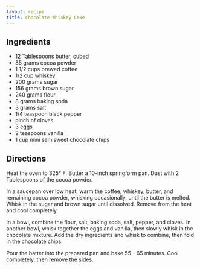 ```yaml
---
layout: recipe
title: Chocolate Whiskey Cake
---
```


## Ingredients

* 12 Tablespoons butter, cubed
* 85 grams cocoa powder
* 1 1/2 cups brewed coffee
* 1/2 cup whiskey
* 200 grams sugar
* 156 grams brown sugar
* 240 grams flour
* 8 grams baking soda
* 3 grams salt
* 1/4 teaspoon black pepper
* pinch of cloves
* 3 eggs
* 2 teaspoons vanilla
* 1 cup mini semisweet chocolate chips

## Directions

Heat the oven to 325° F. Butter a 10-inch springform pan. Dust with 2
Tablespoons of the cocoa powder.

In a saucepan over low heat, warm the coffee, whiskey, butter, and
remaining cocoa powder, whisking occasionally, until the butter is
melted. Whisk in the sugar and brown sugar until dissolved. Remove from
the heat and cool completely.

In a bowl, combine the flour, salt, baking soda, salt, pepper, and
cloves. In another bowl, whisk together the eggs and vanilla, then
slowly whisk in the chocolate mixture. Add the dry ingredients and whisk
to combine, then fold in the chocolate chips.

Pour the batter into the prepared pan and bake 55 - 65 minutes. Cool
completely, then remove the sides.
